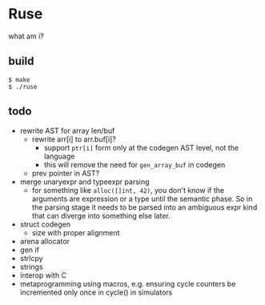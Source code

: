 # Ruse

what am i?

## build

```
$ make
$ ./ruse
```

## todo

* rewrite AST for array len/buf
  * rewrite arr[i] to arr.buf[i]?
    * support `ptr[i]` form only at the codegen AST level, not the language
    * this will remove the need for `gen_array_buf` in codegen
  * prev pointer in AST?
* merge unaryexpr and typeexpr parsing
  * for something like `alloc([]int, 42)`, you don't know if the arguments are
    expression or a type until the semantic phase.  So in the parsing stage
    it needs to be parsed into an ambiguous expr kind that can diverge into
    something else later.
* struct codegen
  * size with proper alignment
* arena allocator
* gen if
* strlcpy
* strings
* interop with C
* metaprogramming using macros, e.g. ensuring cycle counters be incremented
    only once in cycle() in simulators
